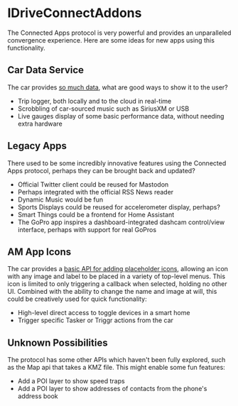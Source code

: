 # IDriveConnectAddons

The Connected Apps protocol is very powerful and provides an unparalleled convergence experience.
Here are some ideas for new apps using this functionality.

## Car Data Service

The car provides [so much data](https://hufman.github.io/BMWConnectedAnalysis/cds/), what are good ways to show it to the user?

- Trip logger, both locally and to the cloud in real-time
- Scrobbling of car-sourced music such as SiriusXM or USB
- Live gauges display of some basic performance data, without needing extra hardware

## Legacy Apps

There used to be some incredibly innovative features using the Connected Apps protocol, perhaps they can be brought back and updated?

- Official Twitter client could be reused for Mastodon
- Perhaps integrated with the official RSS News reader
- Dynamic Music would be fun
- Sports Displays could be reused for accelerometer display, perhaps?
- Smart Things could be a frontend for Home Assistant
- The GoPro app inspires a dashboard-integrated dashcam control/view interface, perhaps with support for real GoPros

## AM App Icons

The car provides a [basic API for adding placeholder icons](https://hufman.github.io/BMWConnectedAnalysis/am/), allowing an icon with any image and label to be placed in a variety of top-level menus. This icon is limited to only triggering a callback when selected, holding no other UI. Combined with the ability to change the name and image at will, this could be creatively used for quick functionality:

- High-level direct access to toggle devices in a smart home
- Trigger specific Tasker or Triggr actions from the car

## Unknown Possibilities

The protocol has some other APIs which haven't been fully explored, such as the Map api that takes a KMZ file. This might enable some fun features:

- Add a POI layer to show speed traps
- Add a POI layer to show addresses of contacts from the phone's address book
